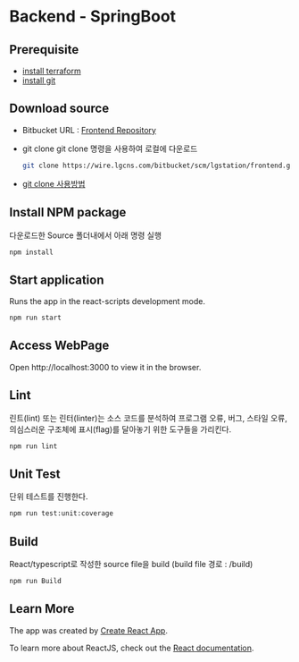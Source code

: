 # Backend - SpringBoot

## Prerequisite

- [install terraform](https://www.terraform.io/downloads.html)
- [install git](https://git-scm.com/downloads)

## Download source

- Bitbucket URL : [Frontend Repository](https://wire.lgcns.com/bitbucket/projects/LGSTATION/repos/frontend/browse)
- git clone
  git clone 명령을 사용하여 로컬에 다운로드

    ```bash
    git clone https://wire.lgcns.com/bitbucket/scm/lgstation/frontend.git
    ```

- [git clone 사용방법](https://www.atlassian.com/git/tutorials/setting-up-a-repository/git-clone)

## Install NPM package

다운로드한 Source 폴더내에서 아래 명령 실행

```bash
npm install
```

## Start application

Runs the app in the react-scripts development mode.

```bash
npm run start
```

## Access WebPage

Open http://localhost:3000 to view it in the browser.

## Lint

린트(lint) 또는 린터(linter)는 소스 코드를 분석하여 프로그램 오류, 버그, 스타일 오류, 의심스러운 구조체에 표시(flag)를 달아놓기 위한 도구들을 가리킨다.

```bash
npm run lint
```

## Unit Test

단위 테스트를 진행한다.

```bash
npm run test:unit:coverage
```

## Build

React/typescript로 작성한 source file을 build (build file 경로 : /build)

```bash
npm run Build
```

## Learn More

The app was created by [Create React App](https://facebook.github.io/create-react-app/docs/getting-started).

To learn more about ReactJS, check out the [React documentation](https://reactjs.org/).
